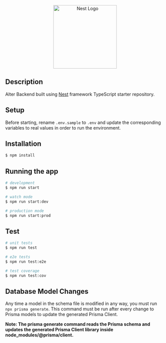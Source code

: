 <p align="center">
  <a href="http://nestjs.com/" target="blank"><img src="https://nestjs.com/img/logo-small.svg" width="200" alt="Nest Logo" /></a>
</p>

## Description

Alter Backend built using [Nest](https://github.com/nestjs/nest) framework TypeScript starter repository.

## Setup

Before starting, rename `.env.sample` to `.env` and update the corresponding variables to real values in order to run the environment.

## Installation

```bash
$ npm install
```

## Running the app

```bash
# development
$ npm run start

# watch mode
$ npm run start:dev

# production mode
$ npm run start:prod
```

## Test

```bash
# unit tests
$ npm run test

# e2e tests
$ npm run test:e2e

# test coverage
$ npm run test:cov
```

## Database Model Changes

Any time a model in the schema file is modified in any way, you must run `npx prisma generate`. This command must be run after every change to Prisma models to update the generated Prisma Client.

**Note: The prisma generate command reads the Prisma schema and updates the generated Prisma Client library inside node_modules/@prisma/client.**
